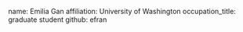 name: Emilia Gan
affiliation: University of Washington
occupation_title: graduate student
github: efran
